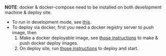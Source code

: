 **NOTE**:
docker & docker-compose need to be installed on both development machine & deploy site.

- To run in development mode, see [this](./doc/dev_time.md).
- To deploy via docker, first you need a docker registry server to push image, then
  1. Make a docker deployable image, see [those instructions](./doc/create_deploy.md) to make & push docker deploy images.
  2. On deploy site, run [those instructions](./doc/deploy_production.md) to deploy and start.
